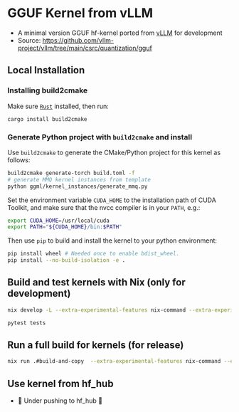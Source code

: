 # GGUF Kernel from vLLM
- A minimal version GGUF hf-kernel ported from [vLLM](https://github.com/vllm-project/vllm) for development
- Source: https://github.com/vllm-project/vllm/tree/main/csrc/quantization/gguf

## Local Installation
### Installing build2cmake
Make sure [`Rust`](https://www.rust-lang.org/tools/install) installed, then run:
```
cargo install build2cmake
```

### Generate Python project with `build2cmake` and install

Use `build2cmake` to generate the CMake/Python project for this kernel as follows:

```bash
build2cmake generate-torch build.toml -f
# generate MMQ kernel instances from template
python ggml/kernel_instances/generate_mmq.py
```

Set the environment variable `CUDA_HOME` to the installation path of CUDA Toolkit, and make sure that the nvcc compiler is in your `PATH`, e.g.:
```bash
export CUDA_HOME=/usr/local/cuda
export PATH="${CUDA_HOME}/bin:$PATH"
```

Then use `pip` to build and install the kernel to your python environment:

```bash
pip install wheel # Needed once to enable bdist_wheel.
pip install --no-build-isolation -e .
```

## Build and test kernels with Nix (only for development)
```bash
nix develop -L --extra-experimental-features nix-command --extra-experimental-features flakes

pytest tests
```

## Run a full build for kernels (for release)
```bash
nix run .#build-and-copy  --extra-experimental-features nix-command --extra-experimental-features flakes --max-jobs 8 -j 8 -L
```

## Use kernel from hf_hub
- :construction: Under pushing to hf_hub :construction:
